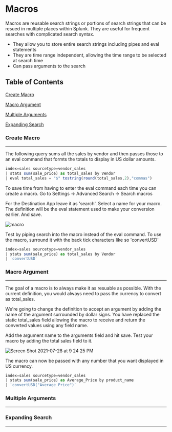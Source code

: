 # Macros

Macros are reusable search strings or portions of search strings that can be resued in multiple places within Splunk. They are useful for frequent searches 
with complicated search syntax. 

- They allow you to store entire search strings including pipes and eval statements
- They are time range independent, allowing the time range to be selected at search time
- Can pass arguments to the search

## Table of Contents

[Create Macro](#create-macro)

[Macro Argument](#marcro-argument)

[Multiple Arguments](#Multiple-Arguments)

[Expanding Search](#expanding-search)

### Create Macro
------------

The following query sums all the sales by vendor and then passes those to an eval command that formts the totals to display in US dollar amounts.

```JavaScript
index=sales sourcetype=vendor_sales
| stats sum(sale_price) as total_sales by Vendor
| eval total_sales = "$" tostring(round(total_sales,2),"commas")
```

To save time from having to enter the eval command each time you can create a macro. Go to Settings -> Advanced Search -> Search macros

For the Destination App leave it as 'search'. Select a name for your macro. The definition will be the eval statement used to make your conversion earlier. And save.

![macro](https://user-images.githubusercontent.com/15880042/127416123-495d0fc4-2117-4176-b307-54838346d207.png)

Test by piping search into the macro instead of the eval command. To use the macro, surround it with the back tick characters like so 'convertUSD'

```JavaScript
index=sales sourcetype=vendor_sales
| stats sum(sale_price) as total_sales by Vendor
| `convertUSD`
```



### Macro Argument
------------

The goal of a macro is to always make it as resuable as possible. With the current definition, you would always need to pass the currency to convert as total_sales.

We're going to change the definition to accept an argument by adding the name of the argument surrounded by dollar signs. You have replaced the static total_sales field
allowing the macro to receive and return the converted values using any field name.

Add the argument name to the arguments field and hit save. Test your macro by adding the total sales field to it.

![Screen Shot 2021-07-28 at 9 24 25 PM](https://user-images.githubusercontent.com/15880042/127417235-23540506-51c9-4916-949f-1ff5f0dc3cb1.png)

The macro can now be passed with any number that you want displayed in US currency.

```JavaScript
index=sales sourcetype=vendor_sales
| stats sum(sale_price) as Average_Price by product_name
| `convertUSD("Average_Price")`
```



### Multiple Arguments
------------



### Expanding Search
------------
